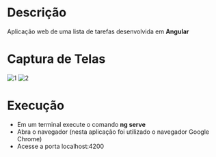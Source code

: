 # Descrição
 Aplicação web de uma lista de tarefas desenvolvida em <b>Angular</b>
 
# Captura de Telas
 
![1](https://user-images.githubusercontent.com/38113015/84222759-c1c27700-aaae-11ea-8d55-f7935bc22ee5.png)
![2](https://user-images.githubusercontent.com/38113015/84222765-c2f3a400-aaae-11ea-9915-dc8ae882e9db.png)

# Execução

<ul>
  <li>Em um terminal execute o comando <b>ng serve</b></li>
  <li>Abra o navegador (nesta aplicação foi utilizado o navegador Google Chrome)</li>
  <li>Acesse a porta localhost:4200</li>
<ul>
